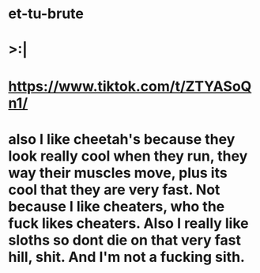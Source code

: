 # et-tu-brute
# >:|
# https://www.tiktok.com/t/ZTYASoQn1/
# also I like cheetah's because they look really cool when they run, they way their muscles move, plus its cool that they are very fast. Not because I like cheaters, who the fuck likes cheaters. Also I really like sloths so dont die on that very fast hill, shit. And I'm not a fucking sith. 
